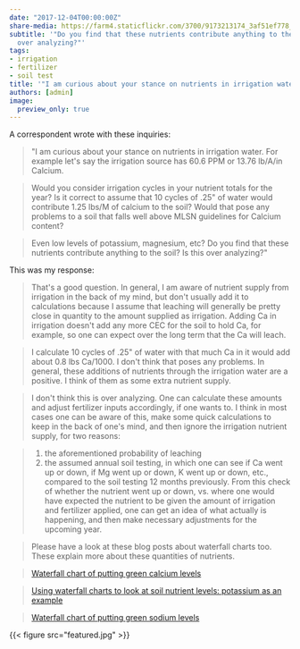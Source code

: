 ```yaml
---
date: "2017-12-04T00:00:00Z"
share-media: https://farm4.staticflickr.com/3700/9173213174_3af51ef778_b_d.jpg
subtitle: '"Do you find that these nutrients contribute anything to the soil? Is this
  over analyzing?"'
tags:
- irrigation
- fertilizer
- soil test
title: '"I am curious about your stance on nutrients in irrigation water ..."'
authors: [admin]
image:
  preview_only: true
---
```


A correspondent wrote with these inquiries:

> "I am curious about your stance on nutrients in irrigation water. For example let's say the irrigation source has 60.6 PPM or 13.76 lb/A/in Calcium.

> Would you consider irrigation cycles in your nutrient totals for the year? Is it correct to assume that 10 cycles of .25" of water would contribute 1.25 lbs/M of calcium to the soil? Would that pose any problems to a soil that falls well above MLSN guidelines for Calcium content?

> Even low levels of potassium, magnesium, etc? Do you find that these nutrients contribute anything to the soil? Is this over analyzing?"

This was my response:

> That's a good question. In general, I am aware of nutrient supply from irrigation in the back of my mind, but don't usually add it to calculations because I assume that leaching will generally be pretty close in quantity to the amount supplied as irrigation. Adding Ca in irrigation doesn't add any more CEC for the soil to hold Ca, for example, so one can expect over the long term that the Ca will leach.

> I calculate 10 cycles of .25" of water with that much Ca in it would add about 0.8 lbs Ca/1000. I don't think that poses any problems. In general, these additions of nutrients through the irrigation water are a positive. I think of them as some extra nutrient supply.

> I don't think this is over analyzing. One can calculate these amounts and adjust fertilizer inputs accordingly, if one wants to. I think in most cases one can be aware of this, make some quick calculations to keep in the back of one's mind, and then ignore the irrigation nutrient supply, for two reasons:

> 1. the aforementioned probability of leaching
> 2. the assumed annual soil testing, in which one can see if Ca went up or down, if Mg went up or down, K went up or down, etc., compared to the soil testing 12 months previously. From this check of whether the nutrient went up or down, vs. where one would have expected the nutrient to be given the amount of irrigation and fertilizer applied, one can get an idea of what actually is happening, and then make necessary adjustments for the upcoming year.

> Please have a look at these blog posts about waterfall charts too. These explain more about these quantities of nutrients.

> [Waterfall chart of putting green calcium levels](http://www.blog.asianturfgrass.com/2013/04/waterfall-chart-of-putting-green-calcium-levels.html)

> [Using waterfall charts to look at soil nutrient levels: potassium as an example](http://www.blog.asianturfgrass.com/2013/03/using-waterfall-charts-to-look-at-soil-nutrient-levels-potassium-1.html)

> [Waterfall chart of putting green sodium levels](http://www.blog.asianturfgrass.com/2013/03/waterfall-chart-putting-green-sodium-levels.html)

{{< figure src="featured.jpg" >}}
